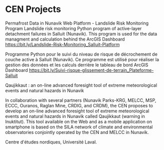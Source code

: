 # CEN Projects

Permafrost Data in Nunavik Web Platform - Landslide Risk Monitoring Program
Landslide risk monitoring Python program of active-layer detachment failures in Salluit (Nunavik). This program is used for the data managment and calculation behind the ArcGIS Dashboard https://bit.ly/Landslide-Risk-Monitoring_Salluit-Platform

Programme Python pour le suivi du niveau de risque de décrochement de couche active à Salluit (Nunavik). 
Ce programme est utilisé pour réaliser la gestion des données et les calculs derrière le tableau de bord ArcGIS Dashboard https://bit.ly/Suivi-risque-glissement-de-terrain_Plateforme-Salluit

Qaujikkaut : an on-line advanced foresight tool of extreme meteorological events and natural hazards in Nunavik

In collaboration with several partners (Nunavik Parks-KRG, MELCC, MSP, ECCC, Ouranos, Raglan Mine, CRDIG, and CRDM), the CEN proposes to develop an on-line advanced foresight tool of extreme meteorological events and natural hazards in Nunavik called Qaujikkaut (warning in Inuktitut). This tool available on the Web and as a mobile application on smartphone is based on the SILA network of climate and environmental observatories conjointly operated by the CEN and MELCC in Nunavik. 

Centre d'études nordiques, Université Laval. 
